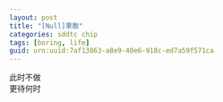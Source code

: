 ```yaml
---
layout: post
title: "[Null]果敢"
categories: sddtc chip
tags: [boring, life]
guid: urn:uuid:7af13863-a8e9-40e6-918c-ed7a59f571ca
---
```


此时不做  
更待何时

